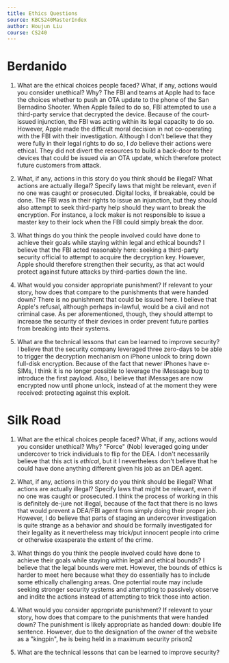 ```yaml
---
title: Ethics Questions
source: KBCS240MasterIndex
author: Houjun Liu
course: CS240
---
```


# Berdanido
1.  What are the ethical choices people faced? What, if any, actions would you consider unethical? Why?
The FBI and teams at Apple had to face the choices whether to push an OTA update to the phone of the San Bernadino Shooter. When Apple failed to do so, FBI attempted to use a third-party service that decrypted the device.
Because of the court-issued injunction, the FBI was acting within its legal capacity to do so. However, Apple made the difficult moral decision in not co-operating with the FBI with their investigation. Although I don't believe that they were fully in their legal rights to do so, I _do_ believe their actions were ethical. They did not divert the resources to build a back-door to their devices that could be issued via an OTA update, which therefore protect future customers from attack.

2.  What, if any, actions in this story do you think should be illegal? What actions are actually illegal? Specify laws that might be relevant, even if no one was caught or prosecuted.
Digital locks, if breakable, could be done. The FBI was in their rights to issue an injunction, but they should also attempt to seek third-party help should they want to break the encryption. For instance, a lock maker is not responsible to issue a master key to their lock when the FBI could simply break the door.

3.  What things do you think the people involved could have done to achieve their goals while staying within legal and ethical bounds?
I believe that the FBI acted reasonably here: seeking a third-party security official to attempt to acquire the decryption key. However, Apple should therefore strengthen their security, as that act would protect against future attacks by third-parties down the line.

4.  What would you consider appropriate punishment? If relevant to your story, how does that compare to the punishments that were handed down?
There is no punishment that could be issued here. I believe that Apple's refusal, although perhaps in-lawful, would be a civil and not criminal case. As per aforementioned, though, they should attempt to increase the security of their devices in order prevent future parties from breaking into their systems.

5.  What are the technical lessons that can be learned to improve security?
I believe that the security company leveraged three zero-days to be able to trigger the decryption mechanism on iPhone unlock to bring down full-disk encryption. Because of the fact that newer iPhones have e-SIMs, I think it is no longer possible to leverage the iMessage bug to introduce the first payload. Also, I believe that iMessages are now encrypted now until phone unlock, instead of at the moment they were received: protecting against this exploit.

# Silk Road
1.  What are the ethical choices people faced? What, if any, actions would you consider unethical? Why?
"Force" (Nob) leveraged going under undercover to trick individuals to flip for the DEA. I don't necessarily believe that this act is _ethical_, but it I nevertheless don't believe that he could have done anything different given his job as an DEA agent.

2.  What, if any, actions in this story do you think should be illegal? What actions are actually illegal? Specify laws that might be relevant, even if no one was caught or prosecuted.
I think the process of working in this is definitely de-jure not illegal, because of the fact that there is no laws that would prevent a DEA/FBI agent from simply doing their proper job. However, I do believe that parts of staging an undercover investigation is quite strange as a behavior and should be formally investigated for their legality as it nevertheless may trick/put innocent people into crime or otherwise exasperate the extent of the crime.

4.  What things do you think the people involved could have done to achieve their goals while staying within legal and ethical bounds?
I believe that the legal bounds were met. However, the bounds of ethics is harder to meet here because what they do essentially has to include some ethically challenging areas. One potential route may include seeking stronger security systems and attempting to passively observe and indite the actions instead of attempting to trick those into action.

5.  What would you consider appropriate punishment? If relevant to your story, how does that compare to the punishments that were handed down?
The punishment is likely appropriate as handed down: double life sentence. However, due to the designation of the owner of the website as a "kingpin", he is being held in a maximum security prison2

7.  What are the technical lessons that can be learned to improve security?